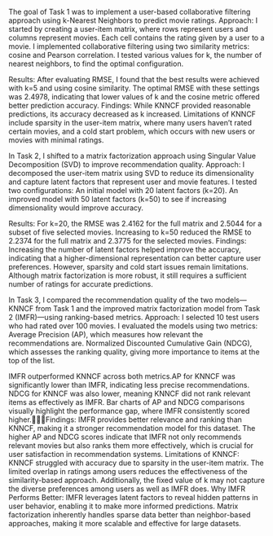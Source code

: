 The goal of Task 1 was to implement a user-based collaborative filtering approach using k-Nearest Neighbors to predict movie ratings.
Approach:
I started by creating a user-item matrix, where rows represent users and columns represent movies. Each cell contains the rating given by a user to a movie.
I implemented collaborative filtering using two similarity metrics: cosine and Pearson correlation.
I tested various values for k, the number of nearest neighbors, to find the optimal configuration.

Results:
After evaluating RMSE, I found that the best results were achieved with k=5 and using cosine similarity.
The optimal RMSE with these settings was 2.4978, indicating that lower values of k and the cosine metric offered better prediction accuracy.
Findings:
While KNNCF provided reasonable predictions, its accuracy decreased as k increased.
Limitations of KNNCF include sparsity in the user-item matrix, where many users haven’t rated certain movies, and a cold start problem, which occurs with new users or movies with minimal ratings.

In Task 2, I shifted to a matrix factorization approach using Singular Value Decomposition (SVD) to improve recommendation quality.
Approach:
I decomposed the user-item matrix using SVD to reduce its dimensionality and capture latent factors that represent user and movie features.
I tested two configurations:
An initial model with 20 latent factors (k=20).
An improved model with 50 latent factors (k=50) to see if increasing dimensionality would improve accuracy.

Results:
For k=20, the RMSE was 2.4162 for the full matrix and 2.5044 for a subset of five selected movies.
Increasing to k=50 reduced the RMSE to 2.2374 for the full matrix and 2.3775 for the selected movies.
Findings:
Increasing the number of latent factors helped improve the accuracy, indicating that a higher-dimensional representation can better capture user preferences.
However, sparsity and cold start issues remain limitations. Although matrix factorization is more robust, it still requires a sufficient number of ratings for accurate predictions.

In Task 3, I compared the recommendation quality of the two models—KNNCF from Task 1 and the improved matrix factorization model from Task 2 (IMFR)—using ranking-based metrics.
Approach:
I selected 10 test users who had rated over 100 movies.
I evaluated the models using two metrics:
Average Precision (AP), which measures how relevant the recommendations are.
Normalized Discounted Cumulative Gain (NDCG), which assesses the ranking quality, giving more importance to items at the top of the list.

IMFR outperformed KNNCF across both metrics.AP for KNNCF was significantly lower than IMFR, indicating less precise recommendations.
NDCG for KNNCF was also lower, meaning KNNCF did not rank relevant items as effectively as IMFR.
Bar charts of AP and NDCG comparisons visually highlight the performance gap, where IMFR consistently scored higher.Findings:
IMFR provides better relevance and ranking than KNNCF, making it a stronger recommendation model for this dataset.
The higher AP and NDCG scores indicate that IMFR not only recommends relevant movies but also ranks them more effectively, which is crucial for user satisfaction in recommendation systems.
Limitations of KNNCF:
KNNCF struggled with accuracy due to sparsity in the user-item matrix. The limited overlap in ratings among users reduces the effectiveness of the similarity-based approach.
Additionally, the fixed value of k may not capture the diverse preferences among users as well as IMFR does.
Why IMFR Performs Better:
IMFR leverages latent factors to reveal hidden patterns in user behavior, enabling it to make more informed predictions.
Matrix factorization inherently handles sparse data better than neighbor-based approaches, making it more scalable and effective for large datasets.

